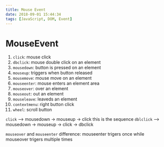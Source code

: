 ```yaml
---
title: Mouse Event 
date: 2018-09-01 15:44:34
tags: [JavaScript, DOM, Event]
---
```


# MouseEvent

1. `click`: mouse click
2. `dbclick`: mouse double click on an element
3. `mousedown`: button is pressed on an element
4. `mouseup`: triggers when button released
5. `mousemove`: mouse move on an element
6. `mouseenter`: mouse enters an element area
7. `mouseover`: over an element
8. `mouseout`: out an element 
9. `mouseleave`: leaveds an element
10. `contextmenu`: right button click
11. `wheel`: scroll button


`click` --> mousedown -> mouseup -> click this is the sequence
`dblclick` --> mousedown -> mouseup -> click -> dbclick

`mouseover` and `mouseenter` difference: mouseenter trigers once while mouseover trigers multiple times 

